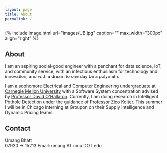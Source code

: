 ```yaml
---
layout: page
title: About
permalink: /
---
```


{% include image.html url="images/UB.jpg" caption="" max_width="300px" align="right" %}

## About

I am an aspiring social-good engineer with a penchant for data science, IoT, and community service, with an infectious enthusiasm for technology and innovation, and with a dream to one day be a polymath.

I am a sophomore Electrical and Computer Engineering undergraduate at [Carnegie Mellon University] with a Software System concentration advised by [Professor David O'Hallaron]. Currently, I am doing research in Intelligent Pothole Detection under the guidance of [Professor Zico Kolter]. This summer I will be in Chicago interning at Groupon on their Supply Intelligence and Dynamic Pricing teams.  

## Contact

Umang Bhatt <br />
07920 -> 15213
Email: umang AT cmu DOT edu


[Carnegie Mellon University]: www.cmu.edu
[Professor David O'Hallaron]: http://www.cs.cmu.edu/~droh/
[Professor Zico Kolter]: www.zicokolter.com
